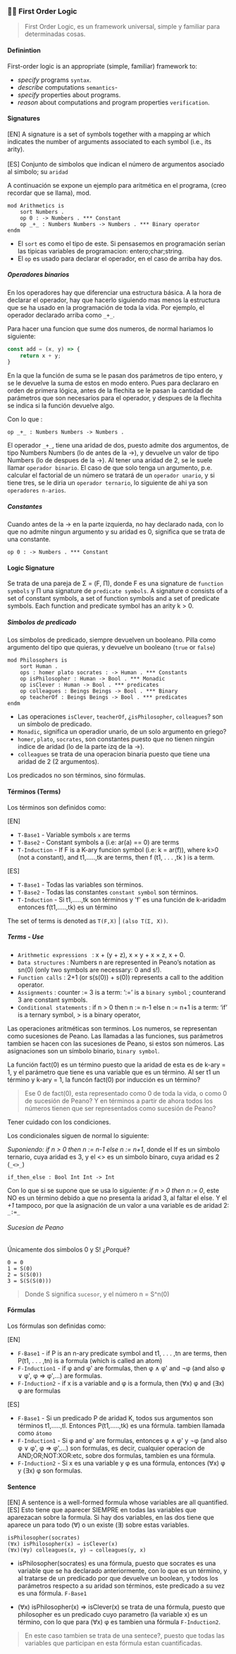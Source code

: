 ### 👨‍🏫 First Order Logic
> First Order Logic, es un framework universal, simple y familiar para determinadas cosas.

#### Definintion

First-order logic is an appropriate (simple, familiar) framework to:
* *specify* programs `syntax`.
* *describe* computations `semantics`-
* *specify* properties about programs.
* *reason* about computations and program properties `verification`.

#### Signatures
[EN] A signature is a set of symbols together with a mapping ar which indicates the number of arguments associated to each symbol (i.e., its arity). 
<br><br>
[ES] Conjunto de simbolos que indican el número de argumentos asociado al simbolo; su `aridad` 

A continuación se expone un ejemplo para aritmética en el programa, (creo recordar que se llama), mod.

```
mod Arithmetics is
    sort Numbers .
    op 0 : -> Numbers . *** Constant
    op _+_ : Numbers Numbers -> Numbers . *** Binary operator
endm
```

* El `sort` es como el tipo de este. Si pensasemos en programación serían las tipicas variables de programacion: entero;char;string.
* El `op` es usado para declarar el operador, en el caso de arriba hay dos.

##### Operadores binarios

En los operadores hay que diferenciar una estructura básica. A la hora de declarar el operador, hay que hacerlo siguiendo mas menos la estructura que se ha usado en la programación de toda la vida. Por ejemplo, el operador declarado arriba como `_+_`.

Para hacer una funcion que sume dos numeros, de normal hariamos lo siguiente: 

```javascript
const add = (x, y) => {
    return x + y;
}
```

En la que la función de suma se le pasan dos parámetros de tipo entero, y se le devuelve la suma de estos en modo entero. Pues para declararo en orden de primera lógica, antes de la flechita se le pasan la cantidad de parámetros que son necesarios para el operador, y despues de la flechita se indica si la función devuelve algo.

Con lo que :

```
op _+_ : Numbers Numbers -> Numbers .
```

El operador `_+_`, tiene una aridad de dos, puesto admite dos argumentos, de tipo Numbers Numbers (lo de antes de la ->), y devuelve un valor de tipo Numbers (lo de despues de la ->). Al tener una aridad de 2, se le suele llamar `operador binario`. El caso de que solo tenga un argumento, p.e. calcular el factorial de un número se tratará de un `operador unario`, y si tiene tres, se le diria un `operador ternario`, lo siguiente de ahi ya son `operadores n-arios`.

##### Constantes

Cuando antes de la -> en la parte izquierda, no hay declarado nada, con lo que no admite ningun argumento y su aridad es 0, significa que se trata de una constante.

```
op 0 : -> Numbers . *** Constant
```

#### Logic Signature

Se trata de una pareja de  Σ = (F, Π), donde F es una signature de `function symbols` y Π una signature de `predicate symbols`. A signature σ consists of a set of constant symbols, a set of function symbols and a set of predicate symbols. Each function and predicate symbol has an arity k > 0.


##### Simbolos de predicado

Los símbolos de predicado, siempre devuelven un booleano. Pilla como argumento del tipo que quieras, y devuelve un booleano (`true` or `false`)

```
mod Philosophers is
    sort Human .
    ops : homer plato socrates : -> Human . *** Constants
    op isPhilosopher : Human -> Bool . *** Monadic
    op isClever : Human -> Bool . *** predicates
    op colleagues : Beings Beings -> Bool . *** Binary
    op teacherOf : Beings Beings -> Bool . *** predicates
endm
```

* Las operaciones `isClever`, `teacherOf`, ¿`isPhilosopher`, `colleagues`? son un símbolo de predicado.
* `Monadic`, significa un operadior unario, de un solo argumento en griego? 
* `homer`,  `plato`, `socrates`, son constantes puesto que no tienen ningún indice de aridad (lo de la parte izq de la ->).
* `colleagues` se trata de una operacion binaria puesto que tiene una aridad de 2 (2 argumentos).

Los predicados no son términos, sino fórmulas.

#### Términos (Terms)

Los términos son definidos como:

[EN]

* `T-Base1` - Variable symbols `x` are terms
* `T-Base2` - Constant symbols a (i.e: ar(a) == 0) are terms
* `T-Induction` - If F is a K-ary funcion symbol (i.e: k = ar(f)), where k>0 (not a constant), and t1,.....,tk are terms, then f (t1, . . . ,tk ) is a term.

[ES]

*  `T-Base1` - Todas las variables son términos.
*  `T-Base2` - Todas las constantes `constant symbol` son términos.
* `T-Induction` - Si t1,.....,tk son términos y 'f' es una función de k-aridadm entonces f(t1,.....,tk) es un término

The set of terms is denoted as `T(F,X)` | `(also T(Σ, X))`.

##### Terms - Use

*  `Arithmetic expressions ` : x + (y + z), x × y + x × z, x + 0.
*  `Data structures` : Numbers n are represented in Peano’s notation as sn(0) (only two symbols are necessary: 0 and s!).
*  `Function calls` : 2+1 (or s(s(0)) + s(0)) represents a call to the addition operator.
*  `Assignments` : counter := 3 is a term: ‘:=’ is a `binary symbol` ; counterand 3 are constant symbols.
*  `Conditional statements` : if n > 0 then n := n-1 else n := n+1 is a term: ‘if’ is a ternary symbol, > is a binary operator,

Las operaciones aritméticas son terminos. Los numeros, se representan como sucesiones de Peano. Las llamadas a las funciones, sus parámetros tambien se hacen con las sucesiones de Peano, si estos son números. Las asignaciones son un símbolo binario, `binary symbol`.

La función fact(0) es un término puesto que la aridad de esta es de k-ary = 1, y el parámetro que tiene es una variable que es un término. Al ser t1 un término y k-ary = 1, la funcón fact(0) por inducción es un término?

> Ese 0 de fact(0), esta representado como 0 de toda la vida, o como 0 de sucesión de Peano? Y en términos a partir de ahora todos los números tienen que ser representados como sucesión de Peano? 

Tener cuidado con los condiciones.

Los condicionales siguen de normal lo siguiente:

*Suponiendo: if n > 0 then n := n-1 else n := n+1*, donde el If es un símbolo ternario, cuya aridad es 3, y el <> es un simbolo bínaro, cuya aridad es 2 (`_<>_`)

```
if_then_else : Bool Int Int -> Int
```

Con lo que si se supone que se usa lo siguiente: *if n > 0 then n := 0*, este NO es un término debido a que no presenta la aridad 3, al faltar el else. Y el *+1* tampoco, por que la asignación de un valor a una variable es de aridad 2: `_:=_`

###### Sucesion de Peano
Únicamente dos símbolos 0 y S! ¿Porqué?

```
0 = 0
1 = S(0)
2 = S(S(0))
3 = S(S(S(0)))
```

> Donde S significa `sucesor`, y el número n = S^n(0)

#### Fórmulas

Los fórmulas son definidas como:

[EN]

* `F-Base1` - if P is an n-ary predicate symbol and t1, . . . ,tn are terms, then P(t1, . . . ,tn) is a formula (which is called an atom)
* `F-Induction1` - if φ and φ' are formulas, then φ ∧ φ' and ¬φ (and also φ ∨ φ', φ ⇒ φ',...) are formulas.
* `F-Induction2` - if x is a variable and φ is a formula, then (∀x) φ and (∃x) φ are formulas

[ES]

* `F-Base1` - Si un predicado P de aridad K, todos sus argumentos son términos t1,.....,tl. Entonces P(t1,.....,tk) es una fórmula. tambien llamada como `átomo`
* `F-Induction1` - Si φ and φ' are formulas, entonces φ ∧ φ' y ¬φ (and also φ ∨ φ', φ ⇒ φ',...) son formulas, es decir, cualquier operacion de AND;OR;NOT:XOR:etc, sobre dos formulas, tambien es una fórmula.
* `F-Induction2` - Si x es una variable y φ es una fórmula, entonces (∀x) φ y (∃x) φ son formulas. 

#### Sentence 
[EN] A sentence is a well-formed formula whose variables are all quantified.
<br>
[ES] Esto tiene que aparecer SIEMPRE en todas las variables que aparezacan sobre la formula. Si hay dos variables, en las dos tiene que aparece un para todo (∀) o un existe (∃) sobre estas variables.

```
isPhilosopher(socrates)
(∀x) isPhilosopher(x) ⇒ isClever(x)
(∀x)(∀y) colleagues(x, y) ⇒ colleagues(y, x)
```

* isPhilosopher(socrates) es una fórmula, puesto que socrates es una variable que se ha declarado anteriormente, con lo que es un término, y al tratarse de un predicado por que devuelve un boolean, y todos los parámetros respecto a su aridad son términos, este predicado a su vez es una fórmula. `F-Base1`

* (∀x) isPhilosopher(x) ⇒ isClever(x) se trata de una fórmula, puesto que philosopher es un predicado cuyo parametro (la variable x) es un término, con lo que para  (∀x) φ  es tambien una fórmula `F-Induction2`. 
> En este caso tambien se trata de una sentece?, puesto que todas las variables que participan en esta fórmula estan cuantificadas.